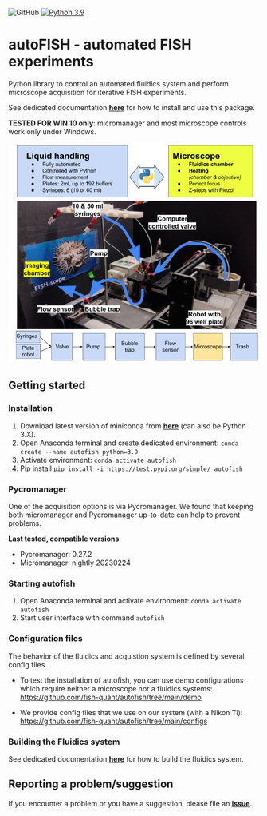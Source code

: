 ![GitHub](https://img.shields.io/github/license/fish-quant/autofish)
[![Python 3.9](https://img.shields.io/badge/python-3.9-blue.svg)](https://www.python.org/downloads/release/python-390/)

# autoFISH - automated FISH experiments

Python library to control an automated fluidics system and perform microscope acquisition for iterative FISH experiments.

See dedicated documentation [**here**](https://github.com/fish-quant/autofish/blob/master/docs/autofish_manual.pdf) for how to install and use this package.

**TESTED FOR WIN 10 only**: micromanager and most microscope controls work only under Windows.

![fluidics-system](docs/fluidics-overview.png)

## Getting started

### Installation

1. Download latest version of miniconda from [**here**](https://docs.conda.io/en/latest/miniconda.html) (can also be Python 3.X).
2. Open Anaconda terminal and create dedicated environment: `conda create --name autofish python=3.9`
3. Activate environment: `conda activate autofish`
4. Pip install `pip install -i https://test.pypi.org/simple/ autofish`

### Pycromanager

One of the acquisition options is via Pycromanager. We found that keeping both micromanager and Pycromanager up-to-date can help to prevent problems. 

**Last tested, compatible versions**:

- Pycromanager: 0.27.2
- Micromanager: nightly 20230224

### Starting autofish

1. Open Anaconda terminal and activate environment: `conda activate autofish`
2. Start user interface with command `autofish`

### Configuration files

The behavior of the fluidics and acquistion system is defined by several config files.

* To test the installation of autofish, you can use demo configurations which require neither a microscope nor a fluidics systems: <https://github.com/fish-quant/autofish/tree/main/demo>

* We provide config files that we use on our system (with a Nikon Ti): <https://github.com/fish-quant/autofish/tree/main/configs>

### Building the Fluidics system

See dedicated documentation [**here**](https://github.com/fish-quant/autofish/blob/master/docs/fluidics_construction.pdf) for how to build the fluidics system.

## Reporting a problem/suggestion

If you encounter a problem or you have a suggestion, please file an [**issue**](https://github.com/fish-quant/autofish/issues).
